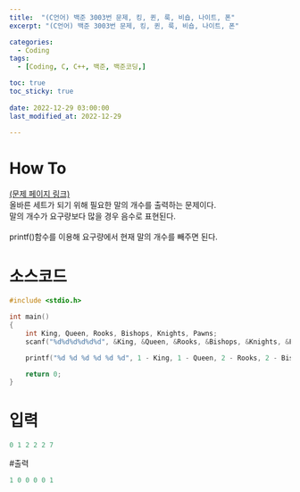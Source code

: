 ```yaml
---
title:  "(C언어) 백준 3003번 문제, 킹, 퀸, 룩, 비숍, 나이트, 폰" 
excerpt: "(C언어) 백준 3003번 문제, 킹, 퀸, 룩, 비숍, 나이트, 폰"

categories:
  - Coding
tags:
  - [Coding, C, C++, 백준, 백준코딩,]

toc: true
toc_sticky: true
 
date: 2022-12-29 03:00:00
last_modified_at: 2022-12-29

---
```


# How To
[(문제 페이지 링크)](https://www.acmicpc.net/problem/3003)<br>
올바른 세트가 되기 위해 필요한 말의 개수를 출력하는 문제이다.<br>
말의 개수가 요구량보다 많을 경우 음수로 표현된다.<br><br>
printf()함수를 이용해 요구량에서 현재 말의 개수를 빼주면 된다.<br>

# 소스코드
```cpp
#include <stdio.h>

int main()
{
	int King, Queen, Rooks, Bishops, Knights, Pawns;
	scanf("%d%d%d%d%d%d", &King, &Queen, &Rooks, &Bishops, &Knights, &Pawns);

	printf("%d %d %d %d %d %d", 1 - King, 1 - Queen, 2 - Rooks, 2 - Bishops, 2 - Knights, 8 - Pawns);

	return 0;
}
```

# 입력
```cpp
0 1 2 2 2 7
```

#출력
```cpp
1 0 0 0 0 1
```
